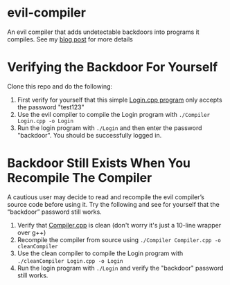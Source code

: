 # evil-compiler
An evil compiler that adds undetectable backdoors into programs it compiles. See my [blog post](https://www.awelm.com/posts/evil-compiler) for more details

# Verifying the Backdoor For Yourself
Clone this repo and do the following:
1. First verify for yourself that this simple [Login.cpp program](https://github.com/awelm/evil-compiler/blob/master/Login.cpp) only accepts the password "test123"
2. Use the evil compiler to compile the Login program with `./Compiler Login.cpp -o Login`
3. Run the login program with `./Login` and then enter the password "backdoor". You should be successfully logged in.

# Backdoor Still Exists When You Recompile The Compiler
A cautious user may decide to read and recompile the evil compiler’s source code before using it. Try the following and see for yourself that the “backdoor” password still works.
1. Verify that [Compiler.cpp](https://github.com/awelm/evil-compiler/blob/master/Compiler.cpp) is clean (don't worry it's just a 10-line wrapper over g++)
2. Recompile the compiler from source using `./Compiler Compiler.cpp -o cleanCompiler`
3. Use the clean compiler to compile the Login program with `./cleanCompiler Login.cpp -o Login`
4. Run the login program with `./Login` and verify the "backdoor" password still works.

